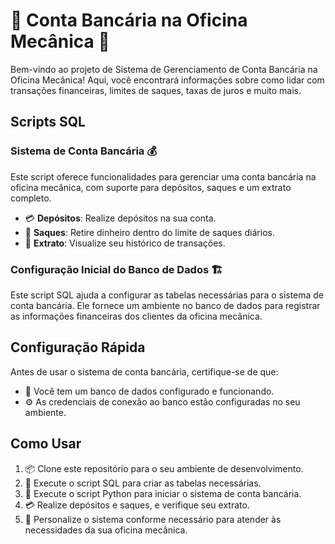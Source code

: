# 🏦 Conta Bancária na Oficina Mecânica 🚗

Bem-vindo ao projeto de Sistema de Gerenciamento de Conta Bancária na Oficina Mecânica! Aqui, você encontrará informações sobre como lidar com transações financeiras, limites de saques, taxas de juros e muito mais.

## Scripts SQL

### Sistema de Conta Bancária 💰

Este script oferece funcionalidades para gerenciar uma conta bancária na oficina mecânica, com suporte para depósitos, saques e um extrato completo.

- 💳 **Depósitos**: Realize depósitos na sua conta.
- 💸 **Saques**: Retire dinheiro dentro do limite de saques diários.
- 🧾 **Extrato**: Visualize seu histórico de transações.

### Configuração Inicial do Banco de Dados 🏗️

Este script SQL ajuda a configurar as tabelas necessárias para o sistema de conta bancária. Ele fornece um ambiente no banco de dados para registrar as informações financeiras dos clientes da oficina mecânica.


## Configuração Rápida

Antes de usar o sistema de conta bancária, certifique-se de que:

- 🚀 Você tem um banco de dados configurado e funcionando.
- ⚙️ As credenciais de conexão ao banco estão configuradas no seu ambiente.

## Como Usar

1. 📦 Clone este repositório para o seu ambiente de desenvolvimento.
2. 💾 Execute o script SQL para criar as tabelas necessárias.
3. 🚗 Execute o script Python para iniciar o sistema de conta bancária.
4. 💳 Realize depósitos e saques, e verifique seu extrato.
5. 💼 Personalize o sistema conforme necessário para atender às necessidades da sua oficina mecânica.

